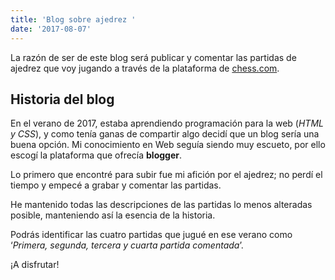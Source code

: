 ```yaml
---
title: 'Blog sobre ajedrez '
date: '2017-08-07'
---
```


La razón de ser de este blog será publicar y comentar las partidas de ajedrez que voy jugando a través de la plataforma de <a href='https://www.chess.com/' alt='Página web 
    de ajedrez' target='_blank'>chess.com</a>.



## Historia del blog

En el verano de 2017, estaba aprendiendo programación para la web (*HTML y CSS*), y como tenía ganas de compartir algo decidí que un blog sería una buena opción. Mi conocimiento en Web seguía siendo muy escueto, por ello escogí la plataforma que ofrecía **blogger**.

Lo primero que encontré para subir fue mi afición por el ajedrez; no perdí el tiempo y empecé a grabar y comentar las partidas.

He mantenido todas las descripciones de las partidas lo menos alteradas posible, manteniendo así la esencia de la historia.

Podrás identificar las cuatro partidas que jugué en ese verano como ‘*Primera, segunda, tercera y cuarta partida comentada*’.

¡A disfrutar!

